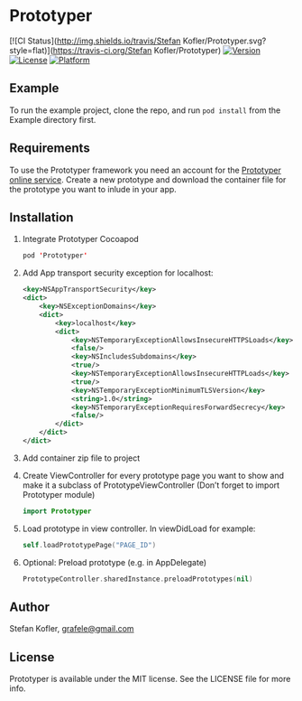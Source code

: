 # Prototyper

[![CI Status](http://img.shields.io/travis/Stefan Kofler/Prototyper.svg?style=flat)](https://travis-ci.org/Stefan Kofler/Prototyper)
[![Version](https://img.shields.io/cocoapods/v/Prototyper.svg?style=flat)](http://cocoapods.org/pods/Prototyper)
[![License](https://img.shields.io/cocoapods/l/Prototyper.svg?style=flat)](http://cocoapods.org/pods/Prototyper)
[![Platform](https://img.shields.io/cocoapods/p/Prototyper.svg?style=flat)](http://cocoapods.org/pods/Prototyper)

## Example

To run the example project, clone the repo, and run `pod install` from the Example directory first.

## Requirements

To use the Prototyper framework you need an account for the [Prototyper online service](https://prototyper-bruegge.in.tum.de). Create a new prototype and download the container file for the prototype you want to inlude in your app.

## Installation

1. Integrate Prototyper Cocoapod

    ```swift
    pod 'Prototyper'
    ```

2. Add App transport security exception for localhost:

    ```xml
    <key>NSAppTransportSecurity</key>
    <dict>
        <key>NSExceptionDomains</key>
        <dict>
            <key>localhost</key>
            <dict>
                <key>NSTemporaryExceptionAllowsInsecureHTTPSLoads</key>
                <false/>           
                <key>NSIncludesSubdomains</key>
                <true/>
                <key>NSTemporaryExceptionAllowsInsecureHTTPLoads</key>
                <true/>
                <key>NSTemporaryExceptionMinimumTLSVersion</key>
                <string>1.0</string>
                <key>NSTemporaryExceptionRequiresForwardSecrecy</key>
                <false/>
            </dict>
        </dict>
    </dict>
    ```

3. Add container zip file to project
4. Create ViewController for every prototype page you want to show and make it a subclass of PrototypeViewController (Don’t forget to import Prototyper module)

    ```swift
    import Prototyper
    ```

5. Load prototype in view controller. In viewDidLoad for example:

    ```swift
    self.loadPrototypePage("PAGE_ID")
    ```

6. Optional: Preload prototype (e.g. in AppDelegate)

    ```swift
    PrototypeController.sharedInstance.preloadPrototypes(nil)
    ```

## Author

Stefan Kofler, grafele@gmail.com

## License

Prototyper is available under the MIT license. See the LICENSE file for more info.

